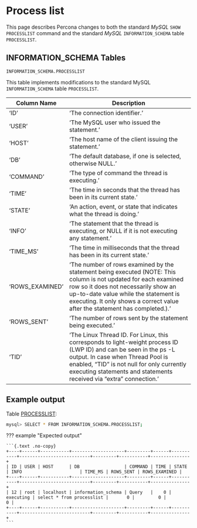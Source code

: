 # Process list

This page describes Percona changes to both the standard *MySQL* `SHOW PROCESSLIST` command and the standard *MySQL* `INFORMATION_SCHEMA` table `PROCESSLIST`.

## INFORMATION_SCHEMA Tables

`INFORMATION_SCHEMA.PROCESSLIST`

This table implements modifications to the standard MySQL `INFORMATION_SCHEMA` table `PROCESSLIST`.

| Column Name     | Description                                                                                                                                                                                                                                                                    |
|-----------------|--------------------------------------------------------------------------------------------------------------------------------------------------------------------------------------------------------------------------------------------------------------------------------|
| ‘ID’            | ‘The connection identifier.’                                                                                                                                                                                                                                                   |
| ‘USER’          | ‘The MySQL user who issued the statement.’                                                                                                                                                                                                                                     |
| ‘HOST’          | ‘The host name of the client issuing the statement.’                                                                                                                                                                                                                           |
| ‘DB’            | ‘The default database, if one is selected, otherwise NULL.’                                                                                                                                                                                                                    |
| ‘COMMAND’       | ‘The type of command the thread is executing.’                                                                                                                                                                                                                                 |
| ‘TIME’          | ‘The time in seconds that the thread has been in its current state.’                                                                                                                                                                                                           |
| ‘STATE’         | ‘An action, event, or state that indicates what the thread is doing.’                                                                                                                                                                                                          |
| ‘INFO’          | ‘The statement that the thread is executing, or NULL if it is not executing any statement.’                                                                                                                                                                                    |
| ‘TIME_MS’       | ‘The time in milliseconds that the thread has been in its current state.’                                                                                                                                                                                                      |
| ‘ROWS_EXAMINED’ | ‘The number of rows examined by the statement being executed (NOTE: This column is not updated for each examined row so it does not necessarily show an up-to-date value while the statement is executing. It only shows a correct value after the statement has completed.).’ |
| ‘ROWS_SENT’     | ‘The number of rows sent by the statement being executed.’                                                                                                                                                                                                                     |
| ‘TID’           | ‘The Linux Thread ID. For Linux, this corresponds to light-weight process ID (LWP ID) and can be seen in the ps -L output. In case when Thread Pool is enabled, “TID” is not null for only currently executing statements and statements received via “extra” connection.’     |

## Example output

Table [PROCESSLIST](https://docs.percona.com/percona-server/{{vers}}/diagnostics/process_list.html#processlist):

```{.bash data-prompt="mysql>"}
mysql> SELECT * FROM INFORMATION_SCHEMA.PROCESSLIST;
```

??? example "Expected output"

    ```{.text .no-copy}
    +----+------+-----------+--------------------+---------+------+-----------+---------------------------+---------+-----------+---------------+
    | ID | USER | HOST      | DB                 | COMMAND | TIME | STATE     | INFO                      | TIME_MS | ROWS_SENT | ROWS_EXAMINED |
    +----+------+-----------+--------------------+---------+------+-----------+---------------------------+---------+-----------+---------------+
    | 12 | root | localhost | information_schema | Query   |    0 | executing | select * from processlist |       0 |         0 |             0 |
    +----+------+-----------+--------------------+---------+------+-----------+---------------------------+---------+-----------+---------------+
    ```
